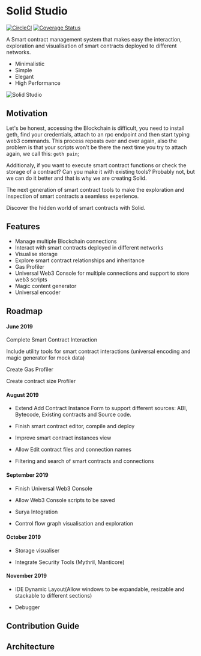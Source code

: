 # Solid Studio

[![CircleCI](https://circleci.com/gh/solid-studio/solid.web.svg?style=svg)](https://circleci.com/gh/solid-studio/solid.web) [![Coverage Status](https://coveralls.io/repos/github/solid-studio/solid.web/badge.svg?branch=master)](https://coveralls.io/github/solid-studio/solid.web?branch=master)

A Smart contract management system that makes easy the interaction, exploration and visualisation of smart contracts deployed to different networks.

- Minimalistic
- Simple
- Elegant
- High Performance

![Solid Studio](https://github.com/solid-studio/solid.docs/blob/master/images/main-design.png)

## Motivation

Let's be honest, accessing the Blockchain is difficult, you need to install geth, find your credentials, attach to an rpc endpoint and then start typing web3 commands. This process repeats over and over again, also the problem is that your scripts won't be there the next time you try to attach again, we call this: `geth pain`;

Additionaly, if you want to execute smart contract functions or check the storage of a contract? Can you make it with existing tools? Probably not, but we can do it better and that is why we are creating Solid.

The next generation of smart contract tools to make the exploration and inspection of smart contracts a seamless experience.

Discover the hidden world of smart contracts with Solid.

## Features

- Manage multiple Blockchain connections
- Interact with smart contracts deployed in different networks 
- Visualise storage 
- Explore smart contract relationships and inheritance 
- Gas Profiler
- Universal Web3 Console for multiple connections and support to store web3 scripts
- Magic content generator
- Universal encoder

## Roadmap

#### June 2019

Complete Smart Contract Interaction

Include utility tools for smart contract interactions (universal encoding and magic generator for mock data)

Create Gas Profiler
	
Create contract size Profiler 

#### August 2019

- Extend Add Contract Instance Form to support different sources: ABI, Bytecode, Existing contracts and Source code.

- Finish smart contract editor, compile and deploy

- Improve smart contract instances view 

- Allow Edit contract files and connection names

- Filtering and search of smart contracts and connections

#### September 2019

- Finish Universal Web3 Console

- Allow Web3 Console scripts to be saved

- Surya Integration

- Control flow graph visualisation and exploration

#### October 2019

- Storage visualiser

- Integrate Security Tools (Mythril, Manticore)

#### November 2019

- IDE Dynamic Layout(Allow windows to be expandable, resizable and stackable to different sections)

- Debugger
	
## Contribution Guide

## Architecture

